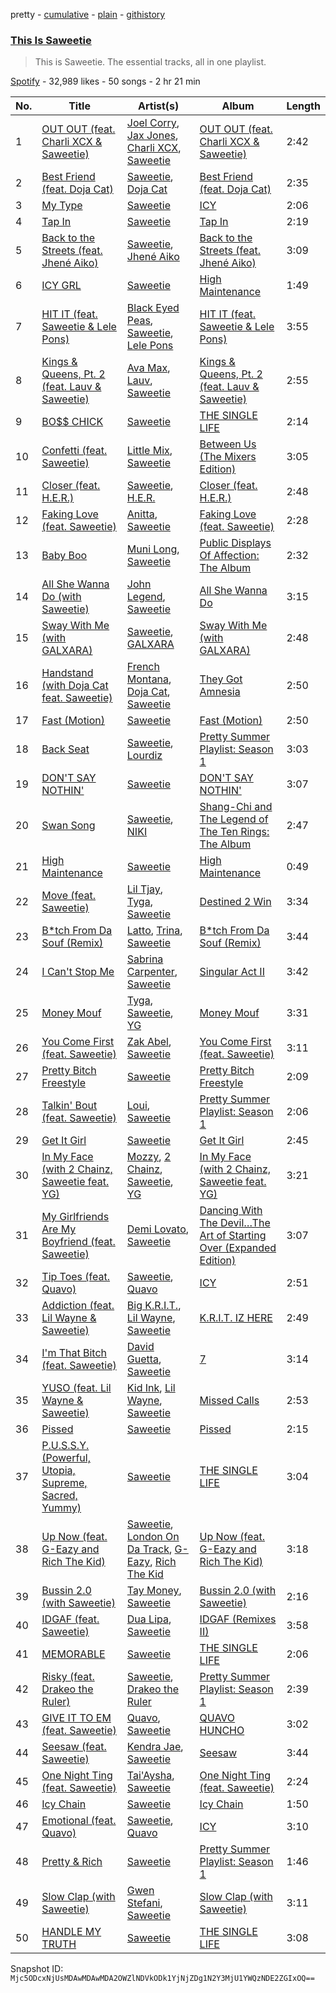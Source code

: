 pretty - [cumulative](/playlists/cumulative/37i9dQZF1DZ06evO3F1zmg.md) - [plain](/playlists/plain/37i9dQZF1DZ06evO3F1zmg) - [githistory](https://github.githistory.xyz/mackorone/spotify-playlist-archive/blob/main/playlists/plain/37i9dQZF1DZ06evO3F1zmg)

### [This Is Saweetie](https://open.spotify.com/playlist/37i9dQZF1DZ06evO3F1zmg)

> This is Saweetie\. The essential tracks, all in one playlist.

[Spotify](https://open.spotify.com/user/spotify) - 32,989 likes - 50 songs - 2 hr 21 min

| No. | Title | Artist(s) | Album | Length |
|---|---|---|---|---|
| 1 | [OUT OUT \(feat\. Charli XCX & Saweetie\)](https://open.spotify.com/track/6Dy1jexKYriXAVG6evyUTJ) | [Joel Corry](https://open.spotify.com/artist/6DgP9otnZw5z6daOntINxp), [Jax Jones](https://open.spotify.com/artist/4Q6nIcaBED8qUel8bBx6Cr), [Charli XCX](https://open.spotify.com/artist/25uiPmTg16RbhZWAqwLBy5), [Saweetie](https://open.spotify.com/artist/6cK3NBO6uP7hh0oyuVELFl) | [OUT OUT \(feat\. Charli XCX & Saweetie\)](https://open.spotify.com/album/5wJb3DBSoSMKYJA8TrNKi8) | 2:42 |
| 2 | [Best Friend \(feat\. Doja Cat\)](https://open.spotify.com/track/2etHQJxIbV0soyPhelVs9Y) | [Saweetie](https://open.spotify.com/artist/6cK3NBO6uP7hh0oyuVELFl), [Doja Cat](https://open.spotify.com/artist/5cj0lLjcoR7YOSnhnX0Po5) | [Best Friend \(feat\. Doja Cat\)](https://open.spotify.com/album/28Yv9BE6ZI6dccK0sxbEq4) | 2:35 |
| 3 | [My Type](https://open.spotify.com/track/5KBARWIxeMGkvUax9VtVC9) | [Saweetie](https://open.spotify.com/artist/6cK3NBO6uP7hh0oyuVELFl) | [ICY](https://open.spotify.com/album/7mdpibDh6Sec6o6zItcSEH) | 2:06 |
| 4 | [Tap In](https://open.spotify.com/track/4Hpib09wXgD84w4uwTPnYD) | [Saweetie](https://open.spotify.com/artist/6cK3NBO6uP7hh0oyuVELFl) | [Tap In](https://open.spotify.com/album/3XpOIE22NDEl5VSguQGv2h) | 2:19 |
| 5 | [Back to the Streets \(feat\. Jhené Aiko\)](https://open.spotify.com/track/3MEruRteiUZXkStfTlZqRn) | [Saweetie](https://open.spotify.com/artist/6cK3NBO6uP7hh0oyuVELFl), [Jhené Aiko](https://open.spotify.com/artist/5ZS223C6JyBfXasXxrRqOk) | [Back to the Streets \(feat\. Jhené Aiko\)](https://open.spotify.com/album/5Qg2XXhV3sxOgfbXtAhU3N) | 3:09 |
| 6 | [ICY GRL](https://open.spotify.com/track/1sl1cpix9GnwNwaVt04BIu) | [Saweetie](https://open.spotify.com/artist/6cK3NBO6uP7hh0oyuVELFl) | [High Maintenance](https://open.spotify.com/album/4Sz0PugCLKo0CEA7zgPplW) | 1:49 |
| 7 | [HIT IT \(feat\. Saweetie & Lele Pons\)](https://open.spotify.com/track/3F450ZpnsuW5G7YMmjMLmi) | [Black Eyed Peas](https://open.spotify.com/artist/1yxSLGMDHlW21z4YXirZDS), [Saweetie](https://open.spotify.com/artist/6cK3NBO6uP7hh0oyuVELFl), [Lele Pons](https://open.spotify.com/artist/6i3DxIlAqnDkwELLw4aVrx) | [HIT IT \(feat\. Saweetie & Lele Pons\)](https://open.spotify.com/album/1xSMnmIJ4Eeqo7zTm84OO3) | 3:55 |
| 8 | [Kings & Queens, Pt\. 2 \(feat\. Lauv & Saweetie\)](https://open.spotify.com/track/5rB5mfeFCkUI3nkHQMMZ3K) | [Ava Max](https://open.spotify.com/artist/4npEfmQ6YuiwW1GpUmaq3F), [Lauv](https://open.spotify.com/artist/5JZ7CnR6gTvEMKX4g70Amv), [Saweetie](https://open.spotify.com/artist/6cK3NBO6uP7hh0oyuVELFl) | [Kings & Queens, Pt\. 2 \(feat\. Lauv & Saweetie\)](https://open.spotify.com/album/2kzL3gkr5jufUyowwonTlf) | 2:55 |
| 9 | [BO$$ CHICK](https://open.spotify.com/track/0FAKS4dY2MADctcsPbmUvm) | [Saweetie](https://open.spotify.com/artist/6cK3NBO6uP7hh0oyuVELFl) | [THE SINGLE LIFE](https://open.spotify.com/album/0kyPJmOde43w1nWzd79OU8) | 2:14 |
| 10 | [Confetti \(feat\. Saweetie\)](https://open.spotify.com/track/4oXV7uPMrMNSZfLMYtiqIX) | [Little Mix](https://open.spotify.com/artist/3e7awlrlDSwF3iM0WBjGMp), [Saweetie](https://open.spotify.com/artist/6cK3NBO6uP7hh0oyuVELFl) | [Between Us \(The Mixers Edition\)](https://open.spotify.com/album/4pkTcvV4pTt3xDkdG4rcpz) | 3:05 |
| 11 | [Closer \(feat\. H.E.R.\)](https://open.spotify.com/track/1dKe9VEGUSNfzn5MDvm6SJ) | [Saweetie](https://open.spotify.com/artist/6cK3NBO6uP7hh0oyuVELFl), [H.E.R.](https://open.spotify.com/artist/3Y7RZ31TRPVadSFVy1o8os) | [Closer \(feat\. H.E.R.\)](https://open.spotify.com/album/5IZ3qMtXKXAleWBxB7vWen) | 2:48 |
| 12 | [Faking Love \(feat\. Saweetie\)](https://open.spotify.com/track/3V7jLMYvvg4BHi4tmDveNc) | [Anitta](https://open.spotify.com/artist/7FNnA9vBm6EKceENgCGRMb), [Saweetie](https://open.spotify.com/artist/6cK3NBO6uP7hh0oyuVELFl) | [Faking Love \(feat\. Saweetie\)](https://open.spotify.com/album/0keCRGjhQNl2Wba6nSwqgx) | 2:28 |
| 13 | [Baby Boo](https://open.spotify.com/track/36UY111WEuMBKpF189a6m1) | [Muni Long](https://open.spotify.com/artist/7tjVFCxJdwT4NdrTmjyjQ6), [Saweetie](https://open.spotify.com/artist/6cK3NBO6uP7hh0oyuVELFl) | [Public Displays Of Affection: The Album](https://open.spotify.com/album/7fe4Mem3wWgY6zkTFuKUI9) | 2:32 |
| 14 | [All She Wanna Do \(with Saweetie\)](https://open.spotify.com/track/0yq6siEu8dMBv2sb8yEtEJ) | [John Legend](https://open.spotify.com/artist/5y2Xq6xcjJb2jVM54GHK3t), [Saweetie](https://open.spotify.com/artist/6cK3NBO6uP7hh0oyuVELFl) | [All She Wanna Do](https://open.spotify.com/album/6TZegXA3acaeOUIh5fsV5M) | 3:15 |
| 15 | [Sway With Me \(with GALXARA\)](https://open.spotify.com/track/5gqLY5H1ZyT3BScVr0nDMs) | [Saweetie](https://open.spotify.com/artist/6cK3NBO6uP7hh0oyuVELFl), [GALXARA](https://open.spotify.com/artist/0tu3jGW89NZZ8qrpd8c7xC) | [Sway With Me \(with GALXARA\)](https://open.spotify.com/album/5uC0YWUVDKRZD9x1cRgjyu) | 2:48 |
| 16 | [Handstand \(with Doja Cat feat\. Saweetie\)](https://open.spotify.com/track/0JcgIOrlZ0CNUOPxyudnrK) | [French Montana](https://open.spotify.com/artist/6vXTefBL93Dj5IqAWq6OTv), [Doja Cat](https://open.spotify.com/artist/5cj0lLjcoR7YOSnhnX0Po5), [Saweetie](https://open.spotify.com/artist/6cK3NBO6uP7hh0oyuVELFl) | [They Got Amnesia](https://open.spotify.com/album/0dMCnf42bF5BSLhDr2EMyl) | 2:50 |
| 17 | [Fast \(Motion\)](https://open.spotify.com/track/7zEz7q43xjzbRSUar4yH3m) | [Saweetie](https://open.spotify.com/artist/6cK3NBO6uP7hh0oyuVELFl) | [Fast \(Motion\)](https://open.spotify.com/album/5vIJnjshQfOPk710tNy9HB) | 2:50 |
| 18 | [Back Seat](https://open.spotify.com/track/21aTMDYavtB0mi9Bkc8UrQ) | [Saweetie](https://open.spotify.com/artist/6cK3NBO6uP7hh0oyuVELFl), [Lourdiz](https://open.spotify.com/artist/54nb7VPvMgQEW6pC9Mz0an) | [Pretty Summer Playlist: Season 1](https://open.spotify.com/album/2HOYNp9NxRakR9u9na7Wth) | 3:03 |
| 19 | [DON'T SAY NOTHIN'](https://open.spotify.com/track/71OhlyZmlUaJ1yL20SR372) | [Saweetie](https://open.spotify.com/artist/6cK3NBO6uP7hh0oyuVELFl) | [DON'T SAY NOTHIN'](https://open.spotify.com/album/1lcQCI355q0dW7gCrIs5x3) | 3:07 |
| 20 | [Swan Song](https://open.spotify.com/track/790TzR1UxBXVMFSGq8p7bv) | [Saweetie](https://open.spotify.com/artist/6cK3NBO6uP7hh0oyuVELFl), [NIKI](https://open.spotify.com/artist/2kxP07DLgs4xlWz8YHlvfh) | [Shang\-Chi and The Legend of The Ten Rings: The Album](https://open.spotify.com/album/2kAqjStKcwlDD59H0llhGC) | 2:47 |
| 21 | [High Maintenance](https://open.spotify.com/track/3pxHcgYG8aKkclfWXBFSWv) | [Saweetie](https://open.spotify.com/artist/6cK3NBO6uP7hh0oyuVELFl) | [High Maintenance](https://open.spotify.com/album/4Sz0PugCLKo0CEA7zgPplW) | 0:49 |
| 22 | [Move \(feat\. Saweetie\)](https://open.spotify.com/track/0DcjZHcCkc8DlRnZI0hagv) | [Lil Tjay](https://open.spotify.com/artist/6jGMq4yGs7aQzuGsMgVgZR), [Tyga](https://open.spotify.com/artist/5LHRHt1k9lMyONurDHEdrp), [Saweetie](https://open.spotify.com/artist/6cK3NBO6uP7hh0oyuVELFl) | [Destined 2 Win](https://open.spotify.com/album/3MEKpJ7wSSp6Z661ThjrUJ) | 3:34 |
| 23 | [B\*tch From Da Souf \(Remix\)](https://open.spotify.com/track/2zUbimuKNWDMCwbqNauLWV) | [Latto](https://open.spotify.com/artist/3MdXrJWsbVzdn6fe5JYkSQ), [Trina](https://open.spotify.com/artist/4PrinKSrmILmo0kERG0Ogn), [Saweetie](https://open.spotify.com/artist/6cK3NBO6uP7hh0oyuVELFl) | [B\*tch From Da Souf \(Remix\)](https://open.spotify.com/album/3o03DZkcxR0OzpsPArhDxy) | 3:44 |
| 24 | [I Can't Stop Me](https://open.spotify.com/track/1AVVv4FgNLxQlV64j7dfP1) | [Sabrina Carpenter](https://open.spotify.com/artist/74KM79TiuVKeVCqs8QtB0B), [Saweetie](https://open.spotify.com/artist/6cK3NBO6uP7hh0oyuVELFl) | [Singular Act II](https://open.spotify.com/album/19KilSbbeHRFFZM7ChwTdP) | 3:42 |
| 25 | [Money Mouf](https://open.spotify.com/track/2ab4xGVMBb14NpPrj4xDq5) | [Tyga](https://open.spotify.com/artist/5LHRHt1k9lMyONurDHEdrp), [Saweetie](https://open.spotify.com/artist/6cK3NBO6uP7hh0oyuVELFl), [YG](https://open.spotify.com/artist/0A0FS04o6zMoto8OKPsDwY) | [Money Mouf](https://open.spotify.com/album/6dn11fbycq7fhBCfS8GBRG) | 3:31 |
| 26 | [You Come First \(feat\. Saweetie\)](https://open.spotify.com/track/5Ef2noaxqTAfa5gLVw05OJ) | [Zak Abel](https://open.spotify.com/artist/6Gk5hoM7eW8NSCYhICMDHw), [Saweetie](https://open.spotify.com/artist/6cK3NBO6uP7hh0oyuVELFl) | [You Come First \(feat\. Saweetie\)](https://open.spotify.com/album/53fnJWISeZ4hjXYXBDVqB0) | 3:11 |
| 27 | [Pretty Bitch Freestyle](https://open.spotify.com/track/7Hhtz9zeiTz03DSIcXjV4V) | [Saweetie](https://open.spotify.com/artist/6cK3NBO6uP7hh0oyuVELFl) | [Pretty Bitch Freestyle](https://open.spotify.com/album/4AFMc41peNA5Pf2JbXEpdK) | 2:09 |
| 28 | [Talkin' Bout \(feat\. Saweetie\)](https://open.spotify.com/track/66vs64VphiHrtFcLR6Qeav) | [Loui](https://open.spotify.com/artist/053fl1QPQFGqSPPxSPcacT), [Saweetie](https://open.spotify.com/artist/6cK3NBO6uP7hh0oyuVELFl) | [Pretty Summer Playlist: Season 1](https://open.spotify.com/album/2HOYNp9NxRakR9u9na7Wth) | 2:06 |
| 29 | [Get It Girl](https://open.spotify.com/track/1LRtmOcUC21HYATvNUqRwv) | [Saweetie](https://open.spotify.com/artist/6cK3NBO6uP7hh0oyuVELFl) | [Get It Girl](https://open.spotify.com/album/7HWkljuX0QCslEAI6SaZDS) | 2:45 |
| 30 | [In My Face \(with 2 Chainz, Saweetie feat\. YG\)](https://open.spotify.com/track/7IfxYyZaO3S3PJf5agEEWS) | [Mozzy](https://open.spotify.com/artist/4AA474G2hRfrHyGrfyDseO), [2 Chainz](https://open.spotify.com/artist/17lzZA2AlOHwCwFALHttmp), [Saweetie](https://open.spotify.com/artist/6cK3NBO6uP7hh0oyuVELFl), [YG](https://open.spotify.com/artist/0A0FS04o6zMoto8OKPsDwY) | [In My Face \(with 2 Chainz, Saweetie feat\. YG\)](https://open.spotify.com/album/2uMMOoH30YHKnbg5nVXtMM) | 3:21 |
| 31 | [My Girlfriends Are My Boyfriend \(feat\. Saweetie\)](https://open.spotify.com/track/2Z2u68PwXoDvaLLrv7EkFQ) | [Demi Lovato](https://open.spotify.com/artist/6S2OmqARrzebs0tKUEyXyp), [Saweetie](https://open.spotify.com/artist/6cK3NBO6uP7hh0oyuVELFl) | [Dancing With The Devil…The Art of Starting Over \(Expanded Edition\)](https://open.spotify.com/album/3XsdVkuj3zMVHPRvodOgeE) | 3:07 |
| 32 | [Tip Toes \(feat\. Quavo\)](https://open.spotify.com/track/6001xXfECxjyKrrbbRF0Vl) | [Saweetie](https://open.spotify.com/artist/6cK3NBO6uP7hh0oyuVELFl), [Quavo](https://open.spotify.com/artist/0VRj0yCOv2FXJNP47XQnx5) | [ICY](https://open.spotify.com/album/7mdpibDh6Sec6o6zItcSEH) | 2:51 |
| 33 | [Addiction \(feat\. Lil Wayne & Saweetie\)](https://open.spotify.com/track/6iIQFnknhqitV3qJXICseF) | [Big K.R.I.T.](https://open.spotify.com/artist/0CKa42Jqrc9fSFbDjePaXP), [Lil Wayne](https://open.spotify.com/artist/55Aa2cqylxrFIXC767Z865), [Saweetie](https://open.spotify.com/artist/6cK3NBO6uP7hh0oyuVELFl) | [K.R.I.T\. IZ HERE](https://open.spotify.com/album/1KvZT4NZm69EkOym8rLqW1) | 2:49 |
| 34 | [I'm That Bitch \(feat\. Saweetie\)](https://open.spotify.com/track/7jJVq2u7EP9XoAxMIc5Dro) | [David Guetta](https://open.spotify.com/artist/1Cs0zKBU1kc0i8ypK3B9ai), [Saweetie](https://open.spotify.com/artist/6cK3NBO6uP7hh0oyuVELFl) | [7](https://open.spotify.com/album/5rbJtzuXtpIP0Ykk7ewIit) | 3:14 |
| 35 | [YUSO \(feat\. Lil Wayne & Saweetie\)](https://open.spotify.com/track/38Vjqr7xTeIzDpclKOkzli) | [Kid Ink](https://open.spotify.com/artist/6KZDXtSj0SzGOV705nNeh3), [Lil Wayne](https://open.spotify.com/artist/55Aa2cqylxrFIXC767Z865), [Saweetie](https://open.spotify.com/artist/6cK3NBO6uP7hh0oyuVELFl) | [Missed Calls](https://open.spotify.com/album/3xqJtp0XRdgFuvipOOCKX9) | 2:53 |
| 36 | [Pissed](https://open.spotify.com/track/61big1BzOklF2jK5t4FzZ6) | [Saweetie](https://open.spotify.com/artist/6cK3NBO6uP7hh0oyuVELFl) | [Pissed](https://open.spotify.com/album/0oiYI6kp2vKJgtCTjKIWV9) | 2:15 |
| 37 | [P.U.S.S.Y\. \(Powerful, Utopia, Supreme, Sacred, Yummy\)](https://open.spotify.com/track/5gG8sYCZ22yJI8jBt0623H) | [Saweetie](https://open.spotify.com/artist/6cK3NBO6uP7hh0oyuVELFl) | [THE SINGLE LIFE](https://open.spotify.com/album/0kyPJmOde43w1nWzd79OU8) | 3:04 |
| 38 | [Up Now \(feat\. G\-Eazy and Rich The Kid\)](https://open.spotify.com/track/01TreyTchXP0J1Mn6wcVHt) | [Saweetie](https://open.spotify.com/artist/6cK3NBO6uP7hh0oyuVELFl), [London On Da Track](https://open.spotify.com/artist/5Nf5yishRW9Ye174sJISkg), [G\-Eazy](https://open.spotify.com/artist/02kJSzxNuaWGqwubyUba0Z), [Rich The Kid](https://open.spotify.com/artist/1pPmIToKXyGdsCF6LmqLmI) | [Up Now \(feat\. G\-Eazy and Rich The Kid\)](https://open.spotify.com/album/3joOEhJbsckuCFIF5G8veI) | 3:18 |
| 39 | [Bussin 2.0 \(with Saweetie\)](https://open.spotify.com/track/6xkbKc532RwCOQzcYlu7y4) | [Tay Money](https://open.spotify.com/artist/6R6EfP43F8ZuMcilsE4zs7), [Saweetie](https://open.spotify.com/artist/6cK3NBO6uP7hh0oyuVELFl) | [Bussin 2.0 \(with Saweetie\)](https://open.spotify.com/album/5IugVRf3MX2fKszvy4Eyt5) | 2:16 |
| 40 | [IDGAF \(feat\. Saweetie\)](https://open.spotify.com/track/2ry53n0NXbB4ZUJM1SP8Vc) | [Dua Lipa](https://open.spotify.com/artist/6M2wZ9GZgrQXHCFfjv46we), [Saweetie](https://open.spotify.com/artist/6cK3NBO6uP7hh0oyuVELFl) | [IDGAF \(Remixes II\)](https://open.spotify.com/album/4M7slCAvVUFZLYICsgY3xq) | 3:58 |
| 41 | [MEMORABLE](https://open.spotify.com/track/2QX6OIugx0kV8YRcVUoycZ) | [Saweetie](https://open.spotify.com/artist/6cK3NBO6uP7hh0oyuVELFl) | [THE SINGLE LIFE](https://open.spotify.com/album/0kyPJmOde43w1nWzd79OU8) | 2:06 |
| 42 | [Risky \(feat\. Drakeo the Ruler\)](https://open.spotify.com/track/4Y0E52nss2ZybjhMpMHTT5) | [Saweetie](https://open.spotify.com/artist/6cK3NBO6uP7hh0oyuVELFl), [Drakeo the Ruler](https://open.spotify.com/artist/0p4ViyfJUTW0IT4SCBLexf) | [Pretty Summer Playlist: Season 1](https://open.spotify.com/album/2HOYNp9NxRakR9u9na7Wth) | 2:39 |
| 43 | [GIVE IT TO EM \(feat\. Saweetie\)](https://open.spotify.com/track/1kvt3N2KmoSAunaEJNrgNM) | [Quavo](https://open.spotify.com/artist/0VRj0yCOv2FXJNP47XQnx5), [Saweetie](https://open.spotify.com/artist/6cK3NBO6uP7hh0oyuVELFl) | [QUAVO HUNCHO](https://open.spotify.com/album/2DjfazR5N3TgXBQ7oVALA1) | 3:02 |
| 44 | [Seesaw \(feat\. Saweetie\)](https://open.spotify.com/track/1rlASnWYQsgGz9g2YVCl6I) | [Kendra Jae](https://open.spotify.com/artist/1KcnqRVBBJ2FUZMQUn3k5P), [Saweetie](https://open.spotify.com/artist/6cK3NBO6uP7hh0oyuVELFl) | [Seesaw](https://open.spotify.com/album/0fR9mr0fEAvAlLl0Ks5E0B) | 3:44 |
| 45 | [One Night Ting \(feat\. Saweetie\)](https://open.spotify.com/track/0v3WvQ010FCs5IT1VvvHCr) | [Tai'Aysha](https://open.spotify.com/artist/2RY3ihP6cPwsuGv97SGWg2), [Saweetie](https://open.spotify.com/artist/6cK3NBO6uP7hh0oyuVELFl) | [One Night Ting \(feat\. Saweetie\)](https://open.spotify.com/album/5dzapwbVC7KYnvUB5zZlTB) | 2:24 |
| 46 | [Icy Chain](https://open.spotify.com/track/5MkPZ9VprDSFTljruLxDEd) | [Saweetie](https://open.spotify.com/artist/6cK3NBO6uP7hh0oyuVELFl) | [Icy Chain](https://open.spotify.com/album/3w9vMC3vFzCWBq1pQFHAQ5) | 1:50 |
| 47 | [Emotional \(feat\. Quavo\)](https://open.spotify.com/track/4rrFGOdnreypzg6ux5mdPh) | [Saweetie](https://open.spotify.com/artist/6cK3NBO6uP7hh0oyuVELFl), [Quavo](https://open.spotify.com/artist/0VRj0yCOv2FXJNP47XQnx5) | [ICY](https://open.spotify.com/album/7mdpibDh6Sec6o6zItcSEH) | 3:10 |
| 48 | [Pretty & Rich](https://open.spotify.com/track/41z1jdRoERVUz1MPtfSl14) | [Saweetie](https://open.spotify.com/artist/6cK3NBO6uP7hh0oyuVELFl) | [Pretty Summer Playlist: Season 1](https://open.spotify.com/album/2HOYNp9NxRakR9u9na7Wth) | 1:46 |
| 49 | [Slow Clap \(with Saweetie\)](https://open.spotify.com/track/0xLf1SbCnuFfBRbDNauT5b) | [Gwen Stefani](https://open.spotify.com/artist/4yiQZ8tQPux8cPriYMWUFP), [Saweetie](https://open.spotify.com/artist/6cK3NBO6uP7hh0oyuVELFl) | [Slow Clap \(with Saweetie\)](https://open.spotify.com/album/32I12RuItIkrLV7a3qGIPh) | 3:11 |
| 50 | [HANDLE MY TRUTH](https://open.spotify.com/track/3zgBnJtjDRgGmkHjgUslEu) | [Saweetie](https://open.spotify.com/artist/6cK3NBO6uP7hh0oyuVELFl) | [THE SINGLE LIFE](https://open.spotify.com/album/0kyPJmOde43w1nWzd79OU8) | 3:08 |

Snapshot ID: `Mjc5ODcxNjUsMDAwMDAwMDA2OWZlNDVkODk1YjNjZDg1N2Y3MjU1YWQzNDE2ZGIxOQ==`

